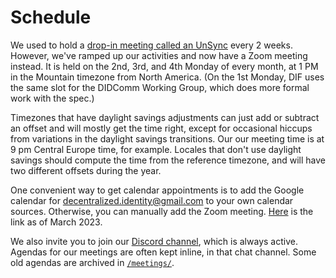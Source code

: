 # Schedule

We used to hold a [drop-in meeting called an UnSync](https://hackmd.io/@dhh1128/Sk5_Gb2J9) every 2 weeks. However, we've ramped up our activities and now have a Zoom meeting instead. It is held on the 2nd, 3rd, and 4th Monday of every month, at 1 PM in the Mountain timezone from North America. (On the 1st Monday, DIF uses the same slot for the DIDComm Working Group, which does more formal work with the spec.)

Timezones that have daylight savings adjustments can just add or subtract an offset and will mostly get the time right, except for occasional hiccups from variations in the daylight savings transitions. Our our meeting time is at 9 pm Central Europe time, for example. Locales that don't use daylight savings should compute the time from the reference timezone, and will have two different offsets during the year.

One convenient way to get calendar appointments is to add the Google calendar for decentralized.identity@gmail.com to your own calendar sources. Otherwise, you can manually add the Zoom meeting. [Here](https://www.google.com/url?q=https://us02web.zoom.us/j/89889793246?pwd%3DT0g0WTJYNkpKc21rd0dZUk9BR29BQT09&sa=D&source=calendar&ust=1678702801811201&usg=AOvVaw1uUKvSbaXl-CqJhwu9e4RQ) is the link as of March 2023.

We also invite you to join our [Discord channel](https://discord.gg/eNN4Wns6Jb), which is always active. Agendas for our meetings are often kept inline, in that chat channel. Some old agendas are archived in [`/meetings/`](meetings/).
